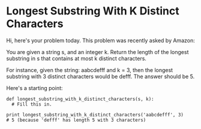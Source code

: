 # Longest Substring With K Distinct Characters

Hi, here's your problem today. This problem was recently asked by Amazon:

You are given a string s, and an integer k. Return the length of the longest substring in s that contains at most k distinct characters.

For instance, given the string:
aabcdefff and k = 3, then the longest substring with 3 distinct characters would be defff. The answer should be 5.

Here's a starting point:
```
def longest_substring_with_k_distinct_characters(s, k):
  # Fill this in.

print longest_substring_with_k_distinct_characters('aabcdefff', 3)
# 5 (because 'defff' has length 5 with 3 characters)
```